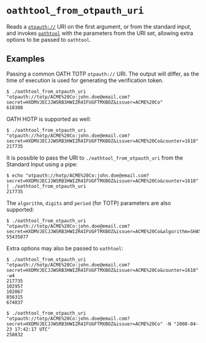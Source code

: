 # `oathtool_from_otpauth_uri`

Reads a [`otpauth://`](https://github.com/google/google-authenticator/wiki/Key-Uri-Format)
URI on the first argument, or from the standard input, and invokes
[`oathtool`](https://www.nongnu.org/oath-toolkit/) with the parameters from the
URI set, allowing extra options to be passed to `oathtool`.

## Examples

Passing a common OATH TOTP `otpauth://` URI. The output will differ, as the
time of execution is used for generating the verification token.

```
$ ./oathtool_from_otpauth_uri "otpauth://totp/ACME%20Co:john.doe@email.com?secret=HXDMVJECJJWSRB3HWIZR4IFUGFTMXBOZ&issuer=ACME%20Co"
610308
```

OATH HOTP is supported as well:

```
$ ./oathtool_from_otpauth_uri "otpauth://hotp/ACME%20Co:john.doe@email.com?secret=HXDMVJECJJWSRB3HWIZR4IFUGFTMXBOZ&issuer=ACME%20Co&counter=1618"
217735
```

It is possible to pass the URI to `./oathtool_from_otpauth_uri` from the
Standard Input using a pipe:

```
$ echo "otpauth://hotp/ACME%20Co:john.doe@email.com?secret=HXDMVJECJJWSRB3HWIZR4IFUGFTMXBOZ&issuer=ACME%20Co&counter=1618" | ./oathtool_from_otpauth_uri
217735
```

The `algorithm`, `digits` and `period` (for TOTP) parameters are also supported:

```
$ ./oathtool_from_otpauth_uri "otpauth://totp/ACME%20Co:john.doe@email.com?secret=HXDMVJECJJWSRB3HWIZR4IFUGFTMXBOZ&issuer=ACME%20Co&algorithm=SHA512&digits=8&period=60"
55435877
```

Extra options may also be passed to `oathtool`:

```
$ ./oathtool_from_otpauth_uri "otpauth://hotp/ACME%20Co:john.doe@email.com?secret=HXDMVJECJJWSRB3HWIZR4IFUGFTMXBOZ&issuer=ACME%20Co&counter=1618" -w4
217735
102957
102067
856315
674037
```

```
$ ./oathtool_from_otpauth_uri "otpauth://totp/ACME%20Co:john.doe@email.com?secret=HXDMVJECJJWSRB3HWIZR4IFUGFTMXBOZ&issuer=ACME%20Co" -N "2008-04-23 17:42:17 UTC"
258832
```

